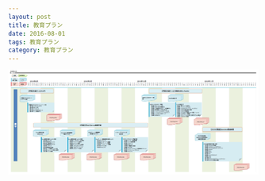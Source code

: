 ```yaml
---
layout: post
title: 教育プラン
date: 2016-08-01
tags: 教育プラン
category: 教育プラン
---
```


<a href="https://raw.githubusercontent.com/tayamagu/tayamagu.github.io/master/images/plan2016.png"><img src="https://raw.githubusercontent.com/tayamagu/tayamagu.github.io/master/images/plan2016.png" alt="教育プラン" title="教育プラン">
